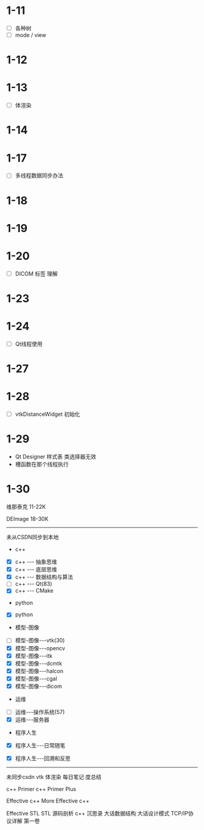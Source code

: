 # 1-11
* [ ] 各种树
* [ ] mode / view
# 1-12
# 1-13
* [ ] 体渲染
# 1-14
# 1-17
* [ ] 多线程数据同步办法
# 1-18
# 1-19
# 1-20
* [ ] DICOM 标签 理解

# 1-23


# 1-24

* [ ] Qt线程使用
# 1-27


# 1-28

* [ ] vtkDistanceWidget 初始化

# 1-29
* Qt Designer 样式表 类选择器无效
* 槽函数在那个线程执行


# 1-30

维那泰克  11-22K

DEImage 18-30K



---

未从CSDN同步到本地

* c++
* [x] c++ --- 抽象思维
* [x] c++ --- 底层思维
* [x] c++ --- 数据结构与算法 
* [ ] c++ --- Qt(83)
* [x] c++ --- CMake
* python
* [x] python
* 模型-图像
* [ ] 模型-图像---vtk(30)
* [x] 模型-图像---opencv
* [x] 模型-图像---itk
* [x] 模型-图像---dcmtk
* [x] 模型-图像---halcon
* [x] 模型-图像---cgal
* [x] 模型-图像---dicom
* 运维
* [ ] 运维---操作系统(57)
* [x] 运维---服务器
* 程序人生
* [x] 程序人生---日常随笔
* [x] 程序人生---回溯和反思






---

未同步csdn
vtk 体渲染 
每日笔记 度总结  



c++ Primer
c++ Primer Plus

Effective c++
More Effective c++

Effective STL
STL 源码剖析
c++ 沉思录
大话数据结构
大话设计模式
TCP/IP协议详解 第一卷






 